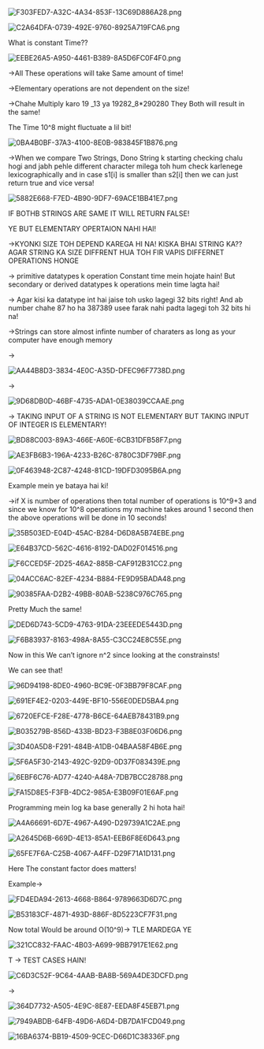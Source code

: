 ![F303FED7-A32C-4A34-853F-13C69D886A28.png](../../../../../../Images/F303FED7-A32C-4A34-853F-13C69D886A28.png)

![C2A64DFA-0739-492E-9760-8925A719FCA6.png](../../../../../../Images/C2A64DFA-0739-492E-9760-8925A719FCA6.png)

What is constant Time??

![EEBE26A5-A950-4461-B389-8A5D6FC0F4F0.png](../../../../../../Images/EEBE26A5-A950-4461-B389-8A5D6FC0F4F0.png)

→All These operations will take Same amount of time!

→Elementary operations are not dependent on the size!

→Chahe Multiply karo 19 _13 ya 19282_8*290280 They Both will result in the same!

The Time 10^8 might fluctuate a lil bit!

![0BA4B0BF-37A3-4100-8E0B-983845F1B876.png](../../../../../../Images/0BA4B0BF-37A3-4100-8E0B-983845F1B876.png)

→When we compare Two Strings, Dono String k starting checking chalu hogi and jabh pehle different character milega toh hum check karlenege lexicographically and in case s1[i] is smaller than s2[i] then we can just return true and vice versa!  
  

![5882E668-F7ED-4B90-9DF7-69ACE1BB41E7.png](../../../../../../Images/5882E668-F7ED-4B90-9DF7-69ACE1BB41E7.png)

IF BOTHB STRINGS ARE SAME IT WILL RETURN FALSE!

YE BUT ELEMENTARY OPERTAION NAHI HAI!

→KYONKI SIZE TOH DEPEND KAREGA HI NA! KISKA BHAI STRING KA?? AGAR STRING KA SIZE DIFFRENT HUA TOH FIR VAPIS DIFFERNET OPERATIONS HONGE

→ primitive datatypes k operation Constant time mein hojate hain! But secondary or derived datatypes k operations mein time lagta hai!

→ Agar kisi ka datatype int hai jaise toh usko lagegi 32 bits right! And ab number chahe 87 ho ha 387389 usee farak nahi padta lagegi toh 32 bits hi na!

→Strings can store almost infinte number of charaters as long as your computer have enough memory

→

![AA44B8D3-3834-4E0C-A35D-DFEC96F7738D.png](../../../../../../Images/AA44B8D3-3834-4E0C-A35D-DFEC96F7738D.png)

→

![9D68DB0D-46BF-4735-ADA1-0E38039CCAAE.png](../../../../../../Images/9D68DB0D-46BF-4735-ADA1-0E38039CCAAE.png)

→ TAKING INPUT OF A STRING IS NOT ELEMENTARY BUT TAKING INPUT OF INTEGER IS ELEMENTARY!

![BD88C003-89A3-466E-A60E-6CB31DFB58F7.png](../../../../../../Images/BD88C003-89A3-466E-A60E-6CB31DFB58F7.png)

![AE3FB6B3-196A-4233-B26C-8780C3DF79BF.png](../../../../../../Images/AE3FB6B3-196A-4233-B26C-8780C3DF79BF.png)

![0F463948-2C87-4248-81CD-19DFD3095B6A.png](../../../../../../Images/0F463948-2C87-4248-81CD-19DFD3095B6A.png)

Example mein ye bataya hai ki!

→if X is number of operations then total number of operations is 10^9+3 and since we know for 10^8 operations my machine takes around 1 second then the above operations will be done in 10 seconds!

  

![35B503ED-E04D-45AC-B284-D6D8A5B74EBE.png](../../../../../../Images/35B503ED-E04D-45AC-B284-D6D8A5B74EBE.png)

![E64B37CD-562C-4616-8192-DAD02F014516.png](../../../../../../Images/E64B37CD-562C-4616-8192-DAD02F014516.png)

![F6CCED5F-2D25-46A2-885B-CAF912B31CC2.png](../../../../../../Images/F6CCED5F-2D25-46A2-885B-CAF912B31CC2.png)

![04ACC6AC-82EF-4234-B884-FE9D95BADA48.png](../../../../../../Images/04ACC6AC-82EF-4234-B884-FE9D95BADA48.png)

![90385FAA-D2B2-49BB-80AB-5238C976C765.png](../../../../../../Images/90385FAA-D2B2-49BB-80AB-5238C976C765.png)

Pretty Much the same!

![DED6D743-5CD9-4763-91DA-23EEEDE5443D.png](../../../../../../Images/DED6D743-5CD9-4763-91DA-23EEEDE5443D.png)

![F6B83937-8163-498A-8A55-C3CC24E8C55E.png](../../../../../../Images/F6B83937-8163-498A-8A55-C3CC24E8C55E.png)

Now in this We can’t ignore n^2 since looking at the constrainsts!

We can see that!

![96D94198-8DE0-4960-BC9E-0F3BB79F8CAF.png](../../../../../../Images/96D94198-8DE0-4960-BC9E-0F3BB79F8CAF.png)

![691EF4E2-0203-449E-BF10-556E0DED5BA4.png](../../../../../../Images/691EF4E2-0203-449E-BF10-556E0DED5BA4.png)

![6720EFCE-F28E-4778-B6CE-64AEB78431B9.png](../../../../../../Images/6720EFCE-F28E-4778-B6CE-64AEB78431B9.png)

![B035279B-856D-433B-BD23-F3B8E03F06D6.png](../../../../../../Images/B035279B-856D-433B-BD23-F3B8E03F06D6.png)

![3D40A5D8-F291-484B-A1DB-04BAA58F4B6E.png](../../../../../../Images/3D40A5D8-F291-484B-A1DB-04BAA58F4B6E.png)

![5F6A5F30-2143-492C-92D9-0D37F083439E.png](../../../../../../Images/5F6A5F30-2143-492C-92D9-0D37F083439E.png)

![6EBF6C76-AD77-4240-A48A-7DB7BCC28788.png](../../../../../../Images/6EBF6C76-AD77-4240-A48A-7DB7BCC28788.png)

![FA15D8E5-F3FB-4DC2-985A-E3B09F01E6AF.png](../../../../../../Images/FA15D8E5-F3FB-4DC2-985A-E3B09F01E6AF.png)

Programming mein log ka base generally 2 hi hota hai!

![A4A66691-6D7E-4967-A490-D29739A1C2AE.png](../../../../../../Images/A4A66691-6D7E-4967-A490-D29739A1C2AE.png)

  

![A2645D6B-669D-4E13-85A1-EEB6F8E6D643.png](../../../../../../Images/A2645D6B-669D-4E13-85A1-EEB6F8E6D643.png)

![65FE7F6A-C25B-4067-A4FF-D29F71A1D131.png](../../../../../../Images/65FE7F6A-C25B-4067-A4FF-D29F71A1D131.png)

Here The constant factor does matters!

Example→

![FD4EDA94-2613-4668-B864-9789663D6D7C.png](../../../../../../Images/FD4EDA94-2613-4668-B864-9789663D6D7C.png)

![B53183CF-4871-493D-886F-8D5223CF7F31.png](../../../../../../Images/B53183CF-4871-493D-886F-8D5223CF7F31.png)

Now total Would be around O(10^9)→ TLE MARDEGA YE

![321CC832-FAAC-4B03-A699-9BB7917E1E62.png](../../../../../../Images/321CC832-FAAC-4B03-A699-9BB7917E1E62.png)

T → TEST CASES HAIN!

  

![C6D3C52F-9C64-4AAB-BA8B-569A4DE3DCFD.png](../../../../../../Images/C6D3C52F-9C64-4AAB-BA8B-569A4DE3DCFD.png)

→

![364D7732-A505-4E9C-8E87-EEDA8F45EB71.png](../../../../../../Images/364D7732-A505-4E9C-8E87-EEDA8F45EB71.png)

![7949ABDB-64FB-49D6-A6D4-DB7DA1FCD049.png](../../../../../../Images/7949ABDB-64FB-49D6-A6D4-DB7DA1FCD049.png)

![16BA6374-BB19-4509-9CEC-D66D1C38336F.png](../../../../../../Images/16BA6374-BB19-4509-9CEC-D66D1C38336F.png)